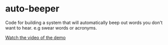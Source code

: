 # auto-beeper
Code for building a system that will automatically beep out words you don't want to hear. e.g swear words or acronyms.

[Watch the video of the demo](https://youtu.be/YPpYrDIY7bM?t=451)
